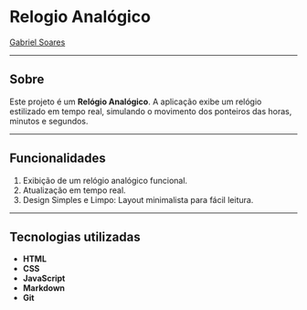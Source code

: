 # Relogio Analógico

[Gabriel Soares](https://www.linkedin.com/in/gabriel-soares-3098782b0/)



---

## Sobre
Este projeto é um **Relógio Analógico**. A aplicação exibe um relógio estilizado em tempo real, simulando o movimento dos ponteiros das horas, minutos e segundos.

---

## Funcionalidades
1. Exibição de um relógio analógico funcional.
2. Atualização em tempo real.
3. Design Simples e Limpo: Layout minimalista para fácil leitura.

---

## Tecnologias utilizadas
- **HTML**
- **CSS**
- **JavaScript**
- **Markdown**
- **Git**
